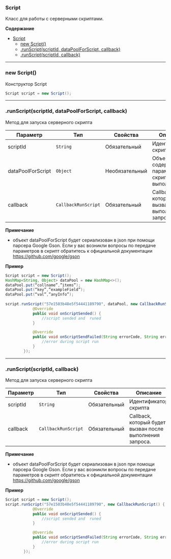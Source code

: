 <a name="Script"></a>

### Script
Класс для работы с серверными скриптами.

**Содержание**
* [Script](#Script)
    * [new Script()](#Script_new)
    * [.runScript(scriptId, dataPoolForScript, callback)](#Script+runScript1)
    * [.runScript(scriptId, callback)](#Script+runScript1)

----------------------------------------------------------------------------------------------

<a name="Script_new"></a>
### new Script()
Конструктор Script

```Java
Script script = new Script();
```
----------------------------------------------------------------------------------------------
<a name="Script+runScript1"></a>
### .runScript(scriptId, dataPoolForScript, callback)
Метод для запуска серверного скрипта 

| Параметр  | Тип                              | Свойства | Описание                         | Пример значения |
| --------- | -------------------------------- | -------- | -------------------------------- | --------------- |
| scriptId	        | <code>String</code>	            | Обязательный	 | Идентификатор скрипта	                             | "57e1503b48e5f54441189790" |
| dataPoolForScript	| <code>Object</code>	            | Необязательный | Объект, содержащий параметры скрипта для выполнени    | см.пример ниже |
| callback	        | <code>CallbackRunScript</code> 	| Обязательный	 | Callback, который будет вызван после выполнения запроса.	| см.пример ниже |

**Примечание**
* объект dataPoolForScript будет сериализован в json при помощи парсера Google Gson. Если у вас возникли вопросы по передаче параметров в скрипт обратитесь к официальной документации https://github.com/google/gson

**Пример**
```Java
Script script = new Script();
HashMap<String, Object> dataPool = new HashMap<>();
dataPool.put(“collname”,”items”);
dataPool.put(“key”,”exampleField”);
dataPool.put(“val”,”anyInfo”);
	
script.runScript("57e1503b48e5f54441189790", dataPool, new CallbackRunScript() {
            @Override
            public void onScriptSended() {
                //script sended and  runed
            }

            @Override
            public void onScriptSendFailed(String errorCode, String errorMessage) {
                //error during script run
            }
        });
```



----------------------------------------------------------------------------------------------
<a name="Script+runScript2"></a>
### .runScript(scriptId, callback)
Метод для запуска серверного скрипта 

| Параметр  | Тип                              | Свойства | Описание                         | Пример значения |
| --------- | -------------------------------- | -------- | -------------------------------- | --------------- |
| scriptId	        | <code>String</code>	            | Обязательный	 | Идентификатор скрипта	                             | "57e1503b48e5f54441189790" |
| callback	        | <code>CallbackRunScript</code> 	| Обязательный	 | Callback, который будет вызван после выполнения запроса.	| см.пример ниже |

**Примечание**
* объект dataPoolForScript будет сериализован в json при помощи парсера Google Gson. Если у вас возникли вопросы по передаче параметров в скрипт обратитесь к официальной документации https://github.com/google/gson

**Пример**
```Java
Script script = new Script();
script.runScript("57e1503b48e5f54441189790", new CallbackRunScript() {
            @Override
            public void onScriptSended() {
                //script sended and  runed
            }

            @Override
            public void onScriptSendFailed(String errorCode, String errorMessage) {
                //error during script run
            }
        });
```
